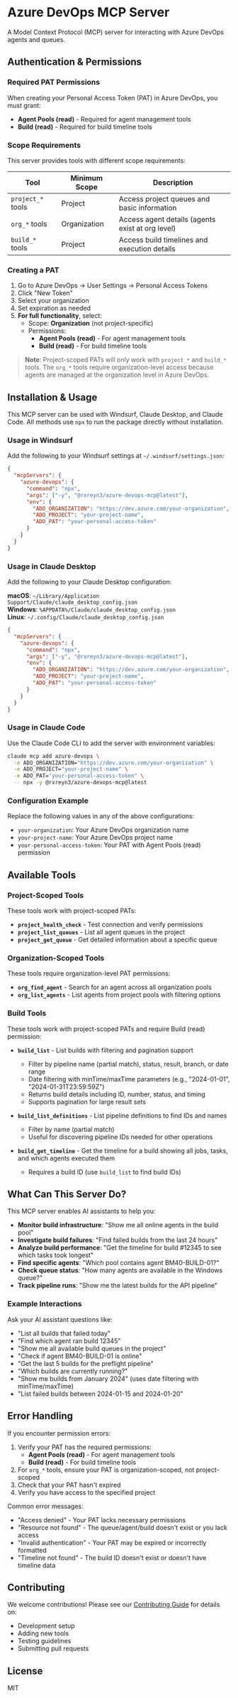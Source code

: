 # Azure DevOps MCP Server

A Model Context Protocol (MCP) server for interacting with Azure DevOps agents and queues.

## Authentication & Permissions

### Required PAT Permissions

When creating your Personal Access Token (PAT) in Azure DevOps, you must grant:
- **Agent Pools (read)** - Required for agent management tools
- **Build (read)** - Required for build timeline tools

### Scope Requirements

This server provides tools with different scope requirements:

| Tool | Minimum Scope | Description |
|------|--------------|-------------|
| `project_*` tools | Project | Access project queues and basic information |
| `org_*` tools | Organization | Access agent details (agents exist at org level) |
| `build_*` tools | Project | Access build timelines and execution details |

### Creating a PAT

1. Go to Azure DevOps → User Settings → Personal Access Tokens
2. Click "New Token"
3. Select your organization
4. Set expiration as needed
5. **For full functionality**, select:
   - Scope: **Organization** (not project-specific)
   - Permissions: 
     - **Agent Pools (read)** - For agent management tools
     - **Build (read)** - For build timeline tools

> **Note**: Project-scoped PATs will only work with `project_*` and `build_*` tools. The `org_*` tools require organization-level access because agents are managed at the organization level in Azure DevOps.

## Installation & Usage

This MCP server can be used with Windsurf, Claude Desktop, and Claude Code. All methods use `npx` to run the package directly without installation.

### Usage in Windsurf

Add the following to your Windsurf settings at `~/.windsurf/settings.json`:

```json
{
  "mcpServers": {
    "azure-devops": {
      "command": "npx",
      "args": ["-y", "@rxreyn3/azure-devops-mcp@latest"],
      "env": {
        "ADO_ORGANIZATION": "https://dev.azure.com/your-organization",
        "ADO_PROJECT": "your-project-name",
        "ADO_PAT": "your-personal-access-token"
      }
    }
  }
}
```

### Usage in Claude Desktop

Add the following to your Claude Desktop configuration:

**macOS**: `~/Library/Application Support/Claude/claude_desktop_config.json`  
**Windows**: `%APPDATA%/Claude/claude_desktop_config.json`  
**Linux**: `~/.config/Claude/claude_desktop_config.json`

```json
{
  "mcpServers": {
    "azure-devops": {
      "command": "npx",
      "args": ["-y", "@rxreyn3/azure-devops-mcp@latest"],
      "env": {
        "ADO_ORGANIZATION": "https://dev.azure.com/your-organization",
        "ADO_PROJECT": "your-project-name",
        "ADO_PAT": "your-personal-access-token"
      }
    }
  }
}
```

### Usage in Claude Code

Use the Claude Code CLI to add the server with environment variables:

```bash
claude mcp add azure-devops \
  -e ADO_ORGANIZATION="https://dev.azure.com/your-organization" \
  -e ADO_PROJECT="your-project-name" \
  -e ADO_PAT="your-personal-access-token" \
  -- npx -y @rxreyn3/azure-devops-mcp@latest
```

### Configuration Example

Replace the following values in any of the above configurations:

- `your-organization`: Your Azure DevOps organization name
- `your-project-name`: Your Azure DevOps project name  
- `your-personal-access-token`: Your PAT with Agent Pools (read) permission

## Available Tools

### Project-Scoped Tools

These tools work with project-scoped PATs:

- **`project_health_check`** - Test connection and verify permissions
- **`project_list_queues`** - List all agent queues in the project
- **`project_get_queue`** - Get detailed information about a specific queue

### Organization-Scoped Tools

These tools require organization-level PAT permissions:

- **`org_find_agent`** - Search for an agent across all organization pools
- **`org_list_agents`** - List agents from project pools with filtering options

### Build Tools

These tools work with project-scoped PATs and require Build (read) permission:

- **`build_list`** - List builds with filtering and pagination support
  - Filter by pipeline name (partial match), status, result, branch, or date range
  - Date filtering with minTime/maxTime parameters (e.g., "2024-01-01", "2024-01-31T23:59:59Z")
  - Returns build details including ID, number, status, and timing
  - Supports pagination for large result sets
  
- **`build_list_definitions`** - List pipeline definitions to find IDs and names
  - Filter by name (partial match)
  - Useful for discovering pipeline IDs needed for other operations
  
- **`build_get_timeline`** - Get the timeline for a build showing all jobs, tasks, and which agents executed them
  - Requires a build ID (use `build_list` to find build IDs)

## What Can This Server Do?

This MCP server enables AI assistants to help you:

- **Monitor build infrastructure**: "Show me all online agents in the build pool"
- **Investigate build failures**: "Find failed builds from the last 24 hours"
- **Analyze build performance**: "Get the timeline for build #12345 to see which tasks took longest"
- **Find specific agents**: "Which pool contains agent BM40-BUILD-01?"
- **Check queue status**: "How many agents are available in the Windows queue?"
- **Track pipeline runs**: "Show me the latest builds for the API pipeline"

### Example Interactions

Ask your AI assistant questions like:
- "List all builds that failed today"
- "Find which agent ran build 12345"
- "Show me all available build queues in the project"
- "Check if agent BM40-BUILD-01 is online"
- "Get the last 5 builds for the preflight pipeline"
- "Which builds are currently running?"
- "Show me builds from January 2024" (uses date filtering with minTime/maxTime)
- "List failed builds between 2024-01-15 and 2024-01-20"

## Error Handling

If you encounter permission errors:

1. Verify your PAT has the required permissions:
   - **Agent Pools (read)** - For agent management tools
   - **Build (read)** - For build timeline tools
2. For `org_*` tools, ensure your PAT is organization-scoped, not project-scoped
3. Check that your PAT hasn't expired
4. Verify you have access to the specified project

Common error messages:
- "Access denied" - Your PAT lacks necessary permissions
- "Resource not found" - The queue/agent/build doesn't exist or you lack access
- "Invalid authentication" - Your PAT may be expired or incorrectly formatted
- "Timeline not found" - The build ID doesn't exist or doesn't have timeline data

## Contributing

We welcome contributions! Please see our [Contributing Guide](CONTRIBUTING.md) for details on:
- Development setup
- Adding new tools
- Testing guidelines
- Submitting pull requests

## License

MIT